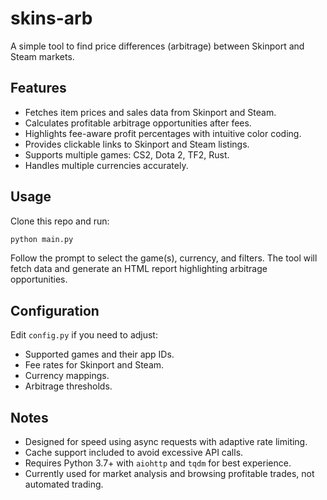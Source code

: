 # skins-arb

A simple tool to find price differences (arbitrage) between Skinport and Steam markets.

## Features

- Fetches item prices and sales data from Skinport and Steam.
- Calculates profitable arbitrage opportunities after fees.
- Highlights fee-aware profit percentages with intuitive color coding.
- Provides clickable links to Skinport and Steam listings.
- Supports multiple games: CS2, Dota 2, TF2, Rust.
- Handles multiple currencies accurately.

## Usage

Clone this repo and run:



```bash
python main.py
```

Follow the prompt to select the game(s), currency, and filters. The tool will fetch data and generate an HTML report highlighting arbitrage opportunities.

## Configuration

Edit `config.py` if you need to adjust:

- Supported games and their app IDs.
- Fee rates for Skinport and Steam.
- Currency mappings.
- Arbitrage thresholds.

## Notes

- Designed for speed using async requests with adaptive rate limiting.
- Cache support included to avoid excessive API calls.
- Requires Python 3.7+ with `aiohttp` and `tqdm` for best experience.
- Currently used for market analysis and browsing profitable trades, not automated trading.